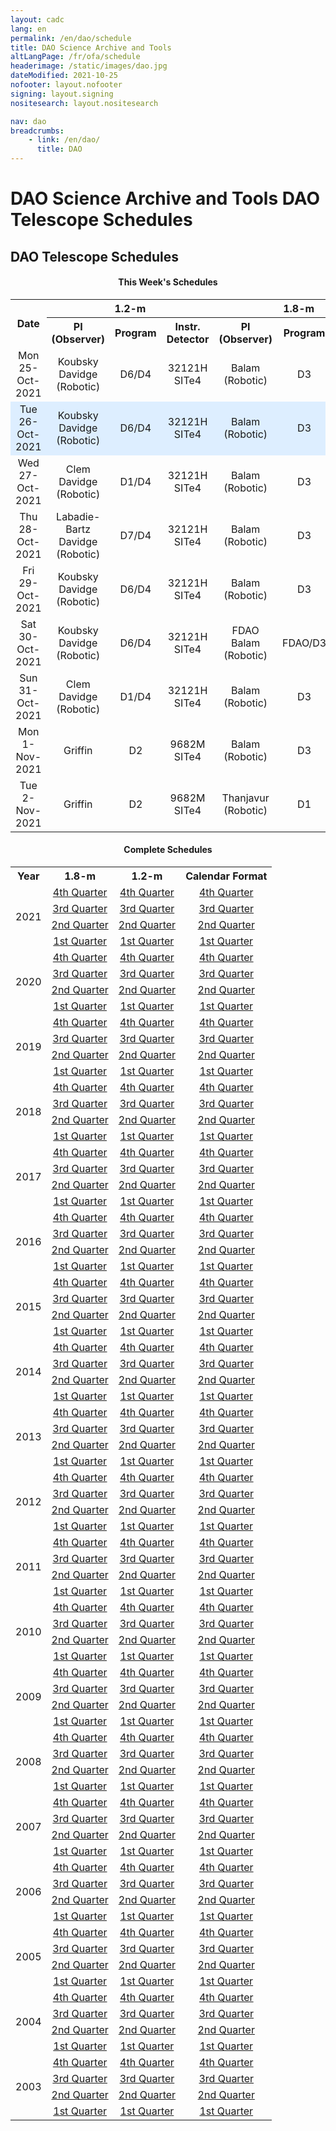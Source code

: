```yaml
---
layout: cadc
lang: en
permalink: /en/dao/schedule
title: DAO Science Archive and Tools
altLangPage: /fr/ofa/schedule
headerimage: /static/images/dao.jpg
dateModified: 2021-10-25
nofooter: layout.nofooter
signing: layout.signing
nositesearch: layout.nositesearch

nav: dao
breadcrumbs:
    - link: /en/dao/
      title: DAO
---
```


<div class="span-6">
              
 <h1 id="wb-cont" class="wb-invisible">DAO Science Archive and Tools DAO Telescope Schedules</h1>
 <h2 class="align-center">DAO Telescope Schedules</h2>
              
<p>
</p><center>
<h4>This Week's Schedules</h4>
<table class="table">
  <tbody><tr>
    <th rowspan="2">Date</th><th colspan="3">1.2-m</th><th colspan="3">1.8-m</th>
  </tr>
  <tr>
<th>PI<br>(Observer)</th>
<th>Program</th>
<th>Instr.<br>Detector</th>
<th>PI<br>(Observer)</th>
<th>Program</th>
<th>Instr.<br>Detector</th>
  </tr>
  <tr>
    <td align="center">Mon 25-Oct-2021</td>
    <td align="center">Koubsky<br>Davidge<br>(Robotic)</td>
    <td align="center">D6/D4</td>
    <td align="center">32121H<br>SITe4</td>
    <td align="center">Balam<br>(Robotic)</td>
    <td align="center">D3</td>
    <td align="center">Imaging<br>E2V-1</td>
  </tr>
  <tr bgcolor="#DDEEFF" data-darkreader-inline-bgcolor="" style="">
    <td align="center">Tue 26-Oct-2021</td>
    <td align="center">Koubsky<br>Davidge<br>(Robotic)</td>
    <td align="center">D6/D4</td>
    <td align="center">32121H<br>SITe4</td>
    <td align="center">Balam<br>(Robotic)</td>
    <td align="center">D3</td>
    <td align="center">Imaging<br>E2V-1</td>
  </tr>
  <tr>
    <td align="center">Wed 27-Oct-2021</td>
    <td align="center">Clem<br>Davidge<br>(Robotic)</td>
    <td align="center">D1/D4</td>
    <td align="center">32121H<br>SITe4</td>
    <td align="center">Balam<br>(Robotic)</td>
    <td align="center">D3</td>
    <td align="center">Imaging<br>E2V-1</td>
  </tr>
  <tr>
    <td align="center">Thu 28-Oct-2021</td>
    <td align="center">Labadie-Bartz<br>Davidge<br>(Robotic)</td>
    <td align="center">D7/D4</td>
    <td align="center">32121H<br>SITe4</td>
    <td align="center">Balam<br>(Robotic)</td>
    <td align="center">D3</td>
    <td align="center">Imaging<br>E2V-1</td>
  </tr>
  <tr>
    <td align="center">Fri 29-Oct-2021</td>
    <td align="center">Koubsky<br>Davidge<br>(Robotic)</td>
    <td align="center">D6/D4</td>
    <td align="center">32121H<br>SITe4</td>
    <td align="center">Balam<br>(Robotic)</td>
    <td align="center">D3</td>
    <td align="center">Imaging<br>E2V-1</td>
  </tr>
  <tr>
    <td align="center">Sat 30-Oct-2021</td>
    <td align="center">Koubsky<br>Davidge<br>(Robotic)</td>
    <td align="center">D6/D4</td>
    <td align="center">32121H<br>SITe4</td>
    <td align="center">FDAO<br>Balam<br>(Robotic)</td>
    <td align="center">FDAO/D3</td>
    <td align="center">Imaging<br>E2V-1</td>
  </tr>
  <tr>
    <td align="center">Sun 31-Oct-2021</td>
    <td align="center">Clem<br>Davidge<br>(Robotic)</td>
    <td align="center">D1/D4</td>
    <td align="center">32121H<br>SITe4</td>
    <td align="center">Balam<br>(Robotic)</td>
    <td align="center">D3</td>
    <td align="center">Imaging<br>E2V-1</td>
  </tr>
  <tr>
    <td align="center">Mon 1-Nov-2021</td>
    <td align="center">Griffin</td>
    <td align="center">D2</td>
    <td align="center">9682M<br>SITe4</td>
    <td align="center">Balam<br>(Robotic)</td>
    <td align="center">D3</td>
    <td align="center">Imaging<br>E2V-1</td>
  </tr>
  <tr>
    <td align="center">Tue 2-Nov-2021</td>
    <td align="center">Griffin</td>
    <td align="center">D2</td>
    <td align="center">9682M<br>SITe4</td>
    <td align="center">Thanjavur<br>(Robotic)</td>
    <td align="center">D1</td>
    <td align="center">Imaging<br>E2V-1</td>
  </tr>
</tbody></table>
<h4>Complete Schedules</h4>
<table>
<tbody><tr>
<th>Year</th>
<th>1.8-m</th>
<th>1.2-m</th>
<th>Calendar Format</th>
</tr>


<tr>
<td rowspan="4">2021</td>
<td align="center"><a href="/files/vault/DAO/Schedules/72_2021D.html" class="ui-link">4th Quarter</a></td>
<td align="center"><a href="/files/vault/DAO/Schedules/48_2021D.html" class="ui-link">4th Quarter</a></td>
<td align="center"><a href="/files/vault/DAO/Schedules/2021D.html" class="ui-link">4th Quarter</a></td>
</tr>
<tr>
<td align="center"><a href="/files/vault/DAO/Schedules/72_2021C.html" class="ui-link">3rd Quarter</a></td>
<td align="center"><a href="/files/vault/DAO/Schedules/48_2021C.html" class="ui-link">3rd Quarter</a></td>
<td align="center"><a href="/files/vault/DAO/Schedules/2021C.html" class="ui-link">3rd Quarter</a></td>
</tr>
<tr>
<td align="center"><a href="/files/vault/DAO/Schedules/72_2021B.html" class="ui-link">2nd Quarter</a></td>
<td align="center"><a href="/files/vault/DAO/Schedules/48_2021B.html" class="ui-link">2nd Quarter</a></td>
<td align="center"><a href="/files/vault/DAO/Schedules/2021B.html" class="ui-link">2nd Quarter</a></td>
</tr>
<tr>
<td align="center"><a href="/files/vault/DAO/Schedules/72_2021A.html" class="ui-link">1st Quarter</a></td>
<td align="center"><a href="/files/vault/DAO/Schedules/48_2021A.html" class="ui-link">1st Quarter</a></td>
<td align="center"><a href="/files/vault/DAO/Schedules/2021A.html" class="ui-link">1st Quarter</a></td>
</tr>

<tr>
<td rowspan="4">2020</td>
<td align="center"><a href="/files/vault/DAO/Schedules/72_2020D.html" class="ui-link">4th Quarter</a></td>
<td align="center"><a href="/files/vault/DAO/Schedules/48_2020D.html" class="ui-link">4th Quarter</a></td>
<td align="center"><a href="/files/vault/DAO/Schedules/2020D.html" class="ui-link">4th Quarter</a></td>
</tr>
<tr>
<td align="center"><a href="/files/vault/DAO/Schedules/72_2020C.html" class="ui-link">3rd Quarter</a></td>
<td align="center"><a href="/files/vault/DAO/Schedules/48_2020C.html" class="ui-link">3rd Quarter</a></td>
<td align="center"><a href="/files/vault/DAO/Schedules/2020C.html" class="ui-link">3rd Quarter</a></td>
</tr>
<tr>
<td align="center"><a href="/files/vault/DAO/Schedules/72_2020B.html" class="ui-link">2nd Quarter</a></td>
<td align="center"><a href="/files/vault/DAO/Schedules/48_2020B.html" class="ui-link">2nd Quarter</a></td>
<td align="center"><a href="/files/vault/DAO/Schedules/2020B.html" class="ui-link">2nd Quarter</a></td>
</tr>
<tr>
<td align="center"><a href="/files/vault/DAO/Schedules/72_2020A.html" class="ui-link">1st Quarter</a></td>
<td align="center"><a href="/files/vault/DAO/Schedules/48_2020A.html" class="ui-link">1st Quarter</a></td>
<td align="center"><a href="/files/vault/DAO/Schedules/2020A.html" class="ui-link">1st Quarter</a></td>
</tr>

<tr>
<td rowspan="4">2019</td>
<td align="center"><a href="/files/vault/DAO/Schedules/72_2019D.html" class="ui-link">4th Quarter</a></td>
<td align="center"><a href="/files/vault/DAO/Schedules/48_2019D.html" class="ui-link">4th Quarter</a></td>
<td align="center"><a href="/files/vault/DAO/Schedules/2019D.html" class="ui-link">4th Quarter</a></td>
</tr>
<tr>
<td align="center"><a href="/files/vault/DAO/Schedules/72_2019C.html" class="ui-link">3rd Quarter</a></td>
<td align="center"><a href="/files/vault/DAO/Schedules/48_2019C.html" class="ui-link">3rd Quarter</a></td>
<td align="center"><a href="/files/vault/DAO/Schedules/2019C.html" class="ui-link">3rd Quarter</a></td>
</tr>
<tr>
<td align="center"><a href="/files/vault/DAO/Schedules/72_2019B.html" class="ui-link">2nd Quarter</a></td>
<td align="center"><a href="/files/vault/DAO/Schedules/48_2019B.html" class="ui-link">2nd Quarter</a></td>
<td align="center"><a href="/files/vault/DAO/Schedules/2019B.html" class="ui-link">2nd Quarter</a></td>
</tr>
<tr>
<td align="center"><a href="/files/vault/DAO/Schedules/72_2019A.html" class="ui-link">1st Quarter</a></td>
<td align="center"><a href="/files/vault/DAO/Schedules/48_2019A.html" class="ui-link">1st Quarter</a></td>
<td align="center"><a href="/files/vault/DAO/Schedules/2019A.html" class="ui-link">1st Quarter</a></td>
</tr>

<tr>
<td rowspan="4">2018</td>
<td align="center"><a href="/files/vault/DAO/Schedules/72_2018D.html" class="ui-link">4th Quarter</a></td>
<td align="center"><a href="/files/vault/DAO/Schedules/48_2018D.html" class="ui-link">4th Quarter</a></td>
<td align="center"><a href="/files/vault/DAO/Schedules/2018D.html" class="ui-link">4th Quarter</a></td>
</tr>
<tr>
<td align="center"><a href="/files/vault/DAO/Schedules/72_2018C.html" class="ui-link">3rd Quarter</a></td>
<td align="center"><a href="/files/vault/DAO/Schedules/48_2018C.html" class="ui-link">3rd Quarter</a></td>
<td align="center"><a href="/files/vault/DAO/Schedules/2018C.html" class="ui-link">3rd Quarter</a></td>
</tr>
<tr>
<td align="center"><a href="/files/vault/DAO/Schedules/72_2018B.html" class="ui-link">2nd Quarter</a></td>
<td align="center"><a href="/files/vault/DAO/Schedules/48_2018B.html" class="ui-link">2nd Quarter</a></td>
<td align="center"><a href="/files/vault/DAO/Schedules/2018B.html" class="ui-link">2nd Quarter</a></td>
</tr>
<tr>
<td align="center"><a href="/files/vault/DAO/Schedules/72_2018A.html" class="ui-link">1st Quarter</a></td>
<td align="center"><a href="/files/vault/DAO/Schedules/48_2018A.html" class="ui-link">1st Quarter</a></td>
<td align="center"><a href="/files/vault/DAO/Schedules/2018A.html" class="ui-link">1st Quarter</a></td>
</tr>

<tr>
<td rowspan="4">2017</td>
<td align="center"><a href="/files/vault/DAO/Schedules/72_2017D.html" class="ui-link">4th Quarter</a></td>
<td align="center"><a href="/files/vault/DAO/Schedules/48_2017D.html" class="ui-link">4th Quarter</a></td>
<td align="center"><a href="/files/vault/DAO/Schedules/2017D.html" class="ui-link">4th Quarter</a></td>
</tr>
<tr>
<td align="center"><a href="/files/vault/DAO/Schedules/72_2017C.html" class="ui-link">3rd Quarter</a></td>
<td align="center"><a href="/files/vault/DAO/Schedules/48_2017C.html" class="ui-link">3rd Quarter</a></td>
<td align="center"><a href="/files/vault/DAO/Schedules/2017C.html" class="ui-link">3rd Quarter</a></td>
</tr>
<tr>
<td align="center"><a href="/files/vault/DAO/Schedules/72_2017B.html" class="ui-link">2nd Quarter</a></td>
<td align="center"><a href="/files/vault/DAO/Schedules/48_2017B.html" class="ui-link">2nd Quarter</a></td>
<td align="center"><a href="/files/vault/DAO/Schedules/2017B.html" class="ui-link">2nd Quarter</a></td>
</tr>
<tr>
<td align="center"><a href="/files/vault/DAO/Schedules/72_2017A.html" class="ui-link">1st Quarter</a></td>
<td align="center"><a href="/files/vault/DAO/Schedules/48_2017A.html" class="ui-link">1st Quarter</a></td>
<td align="center"><a href="/files/vault/DAO/Schedules/2017A.html" class="ui-link">1st Quarter</a></td>
</tr>

<tr>
<td rowspan="4">2016</td>
<td align="center"><a href="/files/vault/DAO/Schedules/72_2016D.html" class="ui-link">4th Quarter</a></td>
<td align="center"><a href="/files/vault/DAO/Schedules/48_2016D.html" class="ui-link">4th Quarter</a></td>
<td align="center"><a href="/files/vault/DAO/Schedules/2016D.html" class="ui-link">4th Quarter</a></td>
</tr>
<tr>
<td align="center"><a href="/files/vault/DAO/Schedules/72_2016C.html" class="ui-link">3rd Quarter</a></td>
<td align="center"><a href="/files/vault/DAO/Schedules/48_2016C.html" class="ui-link">3rd Quarter</a></td>
<td align="center"><a href="/files/vault/DAO/Schedules/2016C.html" class="ui-link">3rd Quarter</a></td>
</tr>
<tr>
<td align="center"><a href="/files/vault/DAO/Schedules/72_2016B.html" class="ui-link">2nd Quarter</a></td>
<td align="center"><a href="/files/vault/DAO/Schedules/48_2016B.html" class="ui-link">2nd Quarter</a></td>
<td align="center"><a href="/files/vault/DAO/Schedules/2016B.html" class="ui-link">2nd Quarter</a></td>
</tr>
<tr>
<td align="center"><a href="/files/vault/DAO/Schedules/72_2016A.html" class="ui-link">1st Quarter</a></td>
<td align="center"><a href="/files/vault/DAO/Schedules/48_2016A.html" class="ui-link">1st Quarter</a></td>
<td align="center"><a href="/files/vault/DAO/Schedules/2016A.html" class="ui-link">1st Quarter</a></td>
</tr>

<tr>
<td rowspan="4">2015</td>
<td align="center"><a href="/files/vault/DAO/Schedules/72_2015D.html" class="ui-link">4th Quarter</a></td>
<td align="center"><a href="/files/vault/DAO/Schedules/48_2015D.html" class="ui-link">4th Quarter</a></td>
<td align="center"><a href="/files/vault/DAO/Schedules/2015D.html" class="ui-link">4th Quarter</a></td>
</tr>
<tr>
<td align="center"><a href="/files/vault/DAO/Schedules/72_2015C.html" class="ui-link">3rd Quarter</a></td>
<td align="center"><a href="/files/vault/DAO/Schedules/48_2015C.html" class="ui-link">3rd Quarter</a></td>
<td align="center"><a href="/files/vault/DAO/Schedules/2015C.html" class="ui-link">3rd Quarter</a></td>
</tr>
<tr>
<td align="center"><a href="/files/vault/DAO/Schedules/72_2015B.html" class="ui-link">2nd Quarter</a></td>
<td align="center"><a href="/files/vault/DAO/Schedules/48_2015B.html" class="ui-link">2nd Quarter</a></td>
<td align="center"><a href="/files/vault/DAO/Schedules/2015B.html" class="ui-link">2nd Quarter</a></td>
</tr>
<tr>
<td align="center"><a href="/files/vault/DAO/Schedules/72_2015A.html" class="ui-link">1st Quarter</a></td>
<td align="center"><a href="/files/vault/DAO/Schedules/48_2015A.html" class="ui-link">1st Quarter</a></td>
<td align="center"><a href="/files/vault/DAO/Schedules/2015A.html" class="ui-link">1st Quarter</a></td>
</tr>
<tr>
<td rowspan="4">2014</td>
<td align="center"><a href="/files/vault/DAO/Schedules/72_2014D.html" class="ui-link">4th Quarter</a></td>
<td align="center"><a href="/files/vault/DAO/Schedules/48_2014D.html" class="ui-link">4th Quarter</a></td>
<td align="center"><a href="/files/vault/DAO/Schedules/2014D.html" class="ui-link">4th Quarter</a></td>
</tr>
<tr>
<td align="center"><a href="/files/vault/DAO/Schedules/72_2014C.html" class="ui-link">3rd Quarter</a></td>
<td align="center"><a href="/files/vault/DAO/Schedules/48_2014C.html" class="ui-link">3rd Quarter</a></td>
<td align="center"><a href="/files/vault/DAO/Schedules/2014C.html" class="ui-link">3rd Quarter</a></td>
</tr>
<tr>
<td align="center"><a href="/files/vault/DAO/Schedules/72_2014B.html" class="ui-link">2nd Quarter</a></td>
<td align="center"><a href="/files/vault/DAO/Schedules/48_2014B.html" class="ui-link">2nd Quarter</a></td>
<td align="center"><a href="/files/vault/DAO/Schedules/2014B.html" class="ui-link">2nd Quarter</a></td>
</tr>
<tr>
<td align="center"><a href="/files/vault/DAO/Schedules/72_2014A.html" class="ui-link">1st Quarter</a></td>
<td align="center"><a href="/files/vault/DAO/Schedules/48_2014A.html" class="ui-link">1st Quarter</a></td>
<td align="center"><a href="/files/vault/DAO/Schedules/2014A.html" class="ui-link">1st Quarter</a></td>
</tr>
<tr>
<td rowspan="4">2013</td>
<td align="center"><a href="/files/vault/DAO/Schedules/72_2013D.html" class="ui-link">4th Quarter</a></td>
<td align="center"><a href="/files/vault/DAO/Schedules/48_2013D.html" class="ui-link">4th Quarter</a></td>
<td align="center"><a href="/files/vault/DAO/Schedules/2013D.html" class="ui-link">4th Quarter</a></td>
</tr>
<tr>
<td align="center"><a href="/files/vault/DAO/Schedules/72_2013C.html" class="ui-link">3rd Quarter</a></td>
<td align="center"><a href="/files/vault/DAO/Schedules/48_2013C.html" class="ui-link">3rd Quarter</a></td>
<td align="center"><a href="/files/vault/DAO/Schedules/2013C.html" class="ui-link">3rd Quarter</a></td>
</tr>
<tr>
<td align="center"><a href="/files/vault/DAO/Schedules/72_2013B.html" class="ui-link">2nd Quarter</a></td>
<td align="center"><a href="/files/vault/DAO/Schedules/48_2013B.html" class="ui-link">2nd Quarter</a></td>
<td align="center"><a href="/files/vault/DAO/Schedules/2013B.html" class="ui-link">2nd Quarter</a></td>
</tr>
<tr>
<td align="center"><a href="/files/vault/DAO/Schedules/72_2013A.html" class="ui-link">1st Quarter</a></td>
<td align="center"><a href="/files/vault/DAO/Schedules/48_2013A.html" class="ui-link">1st Quarter</a></td>
<td align="center"><a href="/files/vault/DAO/Schedules/2013A.html" class="ui-link">1st Quarter</a></td>
</tr>
<tr>
<td rowspan="4">2012</td>
<td align="center"><a href="/files/vault/DAO/Schedules/72_2012D.html" class="ui-link">4th Quarter</a></td>
<td align="center"><a href="/files/vault/DAO/Schedules/48_2012D.html" class="ui-link">4th Quarter</a></td>
<td align="center"><a href="/files/vault/DAO/Schedules/2012D.html" class="ui-link">4th Quarter</a></td>
</tr>
<tr>
<td align="center"><a href="/files/vault/DAO/Schedules/72_2012C.html" class="ui-link">3rd Quarter</a></td>
<td align="center"><a href="/files/vault/DAO/Schedules/48_2012C.html" class="ui-link">3rd Quarter</a></td>
<td align="center"><a href="/files/vault/DAO/Schedules/2012C.html" class="ui-link">3rd Quarter</a></td>
</tr>
<tr>
<td align="center"><a href="/files/vault/DAO/Schedules/72_2012B.html" class="ui-link">2nd Quarter</a></td>
<td align="center"><a href="/files/vault/DAO/Schedules/48_2012B.html" class="ui-link">2nd Quarter</a></td>
<td align="center"><a href="/files/vault/DAO/Schedules/2012B.html" class="ui-link">2nd Quarter</a></td>
</tr>
<tr>
<td align="center"><a href="/files/vault/DAO/Schedules/72_2012A.html" class="ui-link">1st Quarter</a></td>
<td align="center"><a href="/files/vault/DAO/Schedules/48_2012A.html" class="ui-link">1st Quarter</a></td>
<td align="center"><a href="/files/vault/DAO/Schedules/2012A.html" class="ui-link">1st Quarter</a></td>
</tr>
<tr>
<td rowspan="4">2011</td>
<td align="center"><a href="/files/vault/DAO/Schedules/72_2011D.html" class="ui-link">4th Quarter</a></td>
<td align="center"><a href="/files/vault/DAO/Schedules/48_2011D.html" class="ui-link">4th Quarter</a></td>
<td align="center"><a href="/files/vault/DAO/Schedules/2011D.html" class="ui-link">4th Quarter</a></td>
</tr>
<tr>
<td align="center"><a href="/files/vault/DAO/Schedules/72_2011C.html" class="ui-link">3rd Quarter</a></td>
<td align="center"><a href="/files/vault/DAO/Schedules/48_2011C.html" class="ui-link">3rd Quarter</a></td>
<td align="center"><a href="/files/vault/DAO/Schedules/2011C.html" class="ui-link">3rd Quarter</a></td>
</tr>
<tr>
<td align="center"><a href="/files/vault/DAO/Schedules/72_2011B.html" class="ui-link">2nd Quarter</a></td>
<td align="center"><a href="/files/vault/DAO/Schedules/48_2011B.html" class="ui-link">2nd Quarter</a></td>
<td align="center"><a href="/files/vault/DAO/Schedules/2011B.html" class="ui-link">2nd Quarter</a></td>
</tr>
<tr>
<td align="center"><a href="/files/vault/DAO/Schedules/72_2011A.html" class="ui-link">1st Quarter</a></td>
<td align="center"><a href="/files/vault/DAO/Schedules/48_2011A.html" class="ui-link">1st Quarter</a></td>
<td align="center"><a href="/files/vault/DAO/Schedules/2011A.html" class="ui-link">1st Quarter</a></td>
</tr>
<tr>
<td rowspan="4">2010</td>
<td align="center"><a href="/files/vault/DAO/Schedules/72_2010D.html" class="ui-link">4th Quarter</a></td>
<td align="center"><a href="/files/vault/DAO/Schedules/48_2010D.html" class="ui-link">4th Quarter</a></td>
<td align="center"><a href="/files/vault/DAO/Schedules/2010D.html" class="ui-link">4th Quarter</a></td>
</tr>
<tr>
<td align="center"><a href="/files/vault/DAO/Schedules/72_2010C.html" class="ui-link">3rd Quarter</a></td>
<td align="center"><a href="/files/vault/DAO/Schedules/48_2010C.html" class="ui-link">3rd Quarter</a></td>
<td align="center"><a href="/files/vault/DAO/Schedules/2010C.html" class="ui-link">3rd Quarter</a></td>
</tr>
<tr>
<td align="center"><a href="/files/vault/DAO/Schedules/72_2010B.html" class="ui-link">2nd Quarter</a></td>
<td align="center"><a href="/files/vault/DAO/Schedules/48_2010B.html" class="ui-link">2nd Quarter</a></td>
<td align="center"><a href="/files/vault/DAO/Schedules/2010B.html" class="ui-link">2nd Quarter</a></td>
</tr>
<tr>
<td align="center"><a href="/files/vault/DAO/Schedules/72_2010A.html" class="ui-link">1st Quarter</a></td>
<td align="center"><a href="/files/vault/DAO/Schedules/48_2010A.html" class="ui-link">1st Quarter</a></td>
<td align="center"><a href="/files/vault/DAO/Schedules/2010A.html" class="ui-link">1st Quarter</a></td>
</tr>
<tr>
<td rowspan="4">2009</td>
<td align="center"><a href="/files/vault/DAO/Schedules/72_2009D.html" class="ui-link">4th Quarter</a></td>
<td align="center"><a href="/files/vault/DAO/Schedules/48_2009D.html" class="ui-link">4th Quarter</a></td>
<td align="center"><a href="/files/vault/DAO/Schedules/2009D.html" class="ui-link">4th Quarter</a></td>
</tr>
<tr>
<td align="center"><a href="/files/vault/DAO/Schedules/72_2009C.html" class="ui-link">3rd Quarter</a></td>
<td align="center"><a href="/files/vault/DAO/Schedules/48_2009C.html" class="ui-link">3rd Quarter</a></td>
<td align="center"><a href="/files/vault/DAO/Schedules/2009C.html" class="ui-link">3rd Quarter</a></td>
</tr>
<tr><td align="center"><a href="/files/vault/DAO/Schedules/72_2009B.html" class="ui-link">2nd Quarter</a></td>
<td align="center"><a href="/files/vault/DAO/Schedules/48_2009B.html" class="ui-link">2nd Quarter</a></td>
<td align="center"><a href="/files/vault/DAO/Schedules/2009B.html" class="ui-link">2nd Quarter</a></td>
</tr>
<tr><td align="center"><a href="/files/vault/DAO/Schedules/72_2009A.html" class="ui-link">1st Quarter</a></td>
<td align="center"><a href="/files/vault/DAO/Schedules/48_2009A.html" class="ui-link">1st Quarter</a></td>
<td align="center"><a href="/files/vault/DAO/Schedules/2009A.html" class="ui-link">1st Quarter</a></td>
</tr>
<tr>
<td rowspan="4">2008</td>
<td align="center"><a href="/files/vault/DAO/Schedules/72_2008D.html" class="ui-link">4th Quarter</a></td>
<td align="center"><a href="/files/vault/DAO/Schedules/48_2008D.html" class="ui-link">4th Quarter</a></td>
<td align="center"><a href="/files/vault/DAO/Schedules/2008D.html" class="ui-link">4th Quarter</a></td>
</tr>
<tr>
<td align="center"><a href="/files/vault/DAO/Schedules/72_2008C.html" class="ui-link">3rd Quarter</a></td>
<td align="center"><a href="/files/vault/DAO/Schedules/48_2008C.html" class="ui-link">3rd Quarter</a></td>
<td align="center"><a href="/files/vault/DAO/Schedules/2008C.html" class="ui-link">3rd Quarter</a></td>
</tr>
<tr><td align="center"><a href="/files/vault/DAO/Schedules/72_2008B.html" class="ui-link">2nd Quarter</a></td>
<td align="center"><a href="/files/vault/DAO/Schedules/48_2008B.html" class="ui-link">2nd Quarter</a></td>
<td align="center"><a href="/files/vault/DAO/Schedules/2008B.html" class="ui-link">2nd Quarter</a></td>
</tr>
<tr><td align="center"><a href="/files/vault/DAO/Schedules/72_2008A.html" class="ui-link">1st Quarter</a></td>
<td align="center"><a href="/files/vault/DAO/Schedules/48_2008A.html" class="ui-link">1st Quarter</a></td>
<td align="center"><a href="/files/vault/DAO/Schedules/2008A.html" class="ui-link">1st Quarter</a></td>
</tr>
<tr>
<td rowspan="4">2007</td>
<td align="center"><a href="/files/vault/DAO/Schedules/72_2007D.html" class="ui-link">4th Quarter</a></td>
<td align="center"><a href="/files/vault/DAO/Schedules/48_2007D.html" class="ui-link">4th Quarter</a></td>
<td align="center"><a href="/files/vault/DAO/Schedules/2007D.html" class="ui-link">4th Quarter</a></td>
</tr>
<tr>
<td align="center"><a href="/files/vault/DAO/Schedules/72_2007C.html" class="ui-link">3rd Quarter</a></td>
<td align="center"><a href="/files/vault/DAO/Schedules/48_2007C.html" class="ui-link">3rd Quarter</a></td>
<td align="center"><a href="/files/vault/DAO/Schedules/2007C.html" class="ui-link">3rd Quarter</a></td>
</tr>
<tr><td align="center"><a href="/files/vault/DAO/Schedules/72_2007B.html" class="ui-link">2nd Quarter</a></td>
<td align="center"><a href="/files/vault/DAO/Schedules/48_2007B.html" class="ui-link">2nd Quarter</a></td>
<td align="center"><a href="/files/vault/DAO/Schedules/2007B.html" class="ui-link">2nd Quarter</a></td>
</tr>
<tr><td align="center"><a href="/files/vault/DAO/Schedules/72_2007A.html" class="ui-link">1st Quarter</a></td>
<td align="center"><a href="/files/vault/DAO/Schedules/48_2007A.html" class="ui-link">1st Quarter</a></td>
<td align="center"><a href="/files/vault/DAO/Schedules/2007A.html" class="ui-link">1st Quarter</a></td>
</tr>
<tr>
<td rowspan="4">2006</td>
<td align="center"><a href="/files/vault/DAO/Schedules/72_2006D.html" class="ui-link">4th Quarter</a></td>
<td align="center"><a href="/files/vault/DAO/Schedules/48_2006D.html" class="ui-link">4th Quarter</a></td>
<td align="center"><a href="/files/vault/DAO/Schedules/2006D.html" class="ui-link">4th Quarter</a></td>
</tr>
<tr>
<td align="center"><a href="/files/vault/DAO/Schedules/72_2006C.html" class="ui-link">3rd Quarter</a></td>
<td align="center"><a href="/files/vault/DAO/Schedules/48_2006C.html" class="ui-link">3rd Quarter</a></td>
<td align="center"><a href="/files/vault/DAO/Schedules/2006C.html" class="ui-link">3rd Quarter</a></td>
</tr>
<tr><td align="center"><a href="/files/vault/DAO/Schedules/72_2006B.html" class="ui-link">2nd Quarter</a></td>
<td align="center"><a href="/files/vault/DAO/Schedules/48_2006B.html" class="ui-link">2nd Quarter</a></td>
<td align="center"><a href="/files/vault/DAO/Schedules/2006B.html" class="ui-link">2nd Quarter</a></td>
</tr>
<tr><td align="center"><a href="/files/vault/DAO/Schedules/72_2006A.html" class="ui-link">1st Quarter</a></td>
<td align="center"><a href="/files/vault/DAO/Schedules/48_2006A.html" class="ui-link">1st Quarter</a></td>
<td align="center"><a href="/files/vault/DAO/Schedules/2006A.html" class="ui-link">1st Quarter</a></td>
</tr>
<tr>
<td rowspan="4">2005</td>
<td align="center"><a href="/files/vault/DAO/Schedules/72_2005D.html" class="ui-link">4th Quarter</a></td>
<td align="center"><a href="/files/vault/DAO/Schedules/48_2005D.html" class="ui-link">4th Quarter</a></td>
<td align="center"><a href="/files/vault/DAO/Schedules/2005D.html" class="ui-link">4th Quarter</a></td>
</tr>
<tr>
<td align="center"><a href="/files/vault/DAO/Schedules/72_2005C.html" class="ui-link">3rd Quarter</a></td>
<td align="center"><a href="/files/vault/DAO/Schedules/48_2005C.html" class="ui-link">3rd Quarter</a></td>
<td align="center"><a href="/files/vault/DAO/Schedules/2005C.html" class="ui-link">3rd Quarter</a></td>
</tr>
<tr><td align="center"><a href="/files/vault/DAO/Schedules/72_2005B.html" class="ui-link">2nd Quarter</a></td>
<td align="center"><a href="/files/vault/DAO/Schedules/48_2005B.html" class="ui-link">2nd Quarter</a></td>
<td align="center"><a href="/files/vault/DAO/Schedules/2005B.html" class="ui-link">2nd Quarter</a></td>
</tr>
<tr><td align="center"><a href="/files/vault/DAO/Schedules/72_2005A.html" class="ui-link">1st Quarter</a></td>
<td align="center"><a href="/files/vault/DAO/Schedules/48_2005A.html" class="ui-link">1st Quarter</a></td>
<td align="center"><a href="/files/vault/DAO/Schedules/2005A.html" class="ui-link">1st Quarter</a></td>
</tr>
<tr>
<td rowspan="4">2004</td>
<td align="center"><a href="/files/vault/DAO/Schedules/72_2004D.html" class="ui-link">4th Quarter</a></td>
<td align="center"><a href="/files/vault/DAO/Schedules/48_2004D.html" class="ui-link">4th Quarter</a></td>
<td align="center"><a href="/files/vault/DAO/Schedules/2004D.html" class="ui-link">4th Quarter</a></td>
</tr>
<tr>
<td align="center"><a href="/files/vault/DAO/Schedules/72_2004C.html" class="ui-link">3rd Quarter</a></td>
<td align="center"><a href="/files/vault/DAO/Schedules/48_2004C.html" class="ui-link">3rd Quarter</a></td>
<td align="center"><a href="/files/vault/DAO/Schedules/2004C.html" class="ui-link">3rd Quarter</a></td>
</tr>
<tr><td align="center"><a href="/files/vault/DAO/Schedules/72_2004B.html" class="ui-link">2nd Quarter</a></td>
<td align="center"><a href="/files/vault/DAO/Schedules/48_2004B.html" class="ui-link">2nd Quarter</a></td>
<td align="center"><a href="/files/vault/DAO/Schedules/2004B.html" class="ui-link">2nd Quarter</a></td>
</tr>
<tr><td align="center"><a href="/files/vault/DAO/Schedules/72_2004A.html" class="ui-link">1st Quarter</a></td>
<td align="center"><a href="/files/vault/DAO/Schedules/48_2004A.html" class="ui-link">1st Quarter</a></td>
<td align="center"><a href="/files/vault/DAO/Schedules/2004A.html" class="ui-link">1st Quarter</a></td>
</tr>
<tr>
<td rowspan="4">2003</td>
<td align="center"><a href="/files/vault/DAO/Schedules/72_2003D.html" class="ui-link">4th Quarter</a></td>
<td align="center"><a href="/files/vault/DAO/Schedules/48_2003D.html" class="ui-link">4th Quarter</a></td>
<td align="center"><a href="/files/vault/DAO/Schedules/2003D.html" class="ui-link">4th Quarter</a></td>
</tr>
<tr>
<td align="center"><a href="/files/vault/DAO/Schedules/72_2003C.html" class="ui-link">3rd Quarter</a></td>
<td align="center"><a href="/files/vault/DAO/Schedules/48_2003C.html" class="ui-link">3rd Quarter</a></td>
<td align="center"><a href="/files/vault/DAO/Schedules/2003C.html" class="ui-link">3rd Quarter</a></td>
</tr>
<tr><td align="center"><a href="/files/vault/DAO/Schedules/72_2003B.html" class="ui-link">2nd Quarter</a></td>
<td align="center"><a href="/files/vault/DAO/Schedules/48_2003B.html" class="ui-link">2nd Quarter</a></td>
<td align="center"><a href="/files/vault/DAO/Schedules/2003B.html" class="ui-link">2nd Quarter</a></td>
</tr>
<tr><td align="center"><a href="/files/vault/DAO/Schedules/72_2003A.html" class="ui-link">1st Quarter</a></td>
<td align="center"><a href="/files/vault/DAO/Schedules/48_2003A.html" class="ui-link">1st Quarter</a></td>
<td align="center"><a href="/files/vault/DAO/Schedules/2003A.html" class="ui-link">1st Quarter</a></td>
</tr>
</tbody></table>

</center></div>